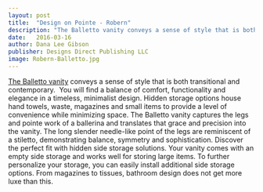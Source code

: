 ```yaml
---
layout: post
title:  "Design on Pointe - Robern"
description: "The Balletto vanity conveys a sense of style that is both transitional and contemporary.  "
date:   2016-03-16
author: Dana Lee Gibson
publisher: Designs Direct Publishing LLC
image: Robern-Balletto.jpg
---
```


[The Balletto vanity](https://www.robern.com/) conveys a sense of style that is both transitional and contemporary.  You will find a balance of comfort, functionality and elegance in a timeless, minimalist design. Hidden storage options house hand towels, waste, magazines and small items to provide a level of convenience while minimizing space.<!--more--> The Balletto vanity captures the legs and pointe work of a ballerina and translates that grace and precision into the vanity. The long slender needle-like point of the legs are reminiscent of a stiletto, demonstrating balance, symmetry and sophistication. Discover the perfect fit with hidden side storage solutions. Your vanity comes with an empty side storage and works well for storing large items. To further personalize your storage, you can easily install additional side storage options. From magazines to tissues, bathroom design does not get more luxe than this.
